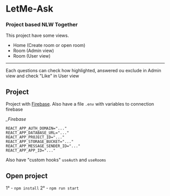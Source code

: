 # LetMe-Ask
### Project based NLW Together

This project have some views.
* Home (Create room or open room)
* Room (Admin view)
* Room (User view)

--------------------------------

Each questions can check how highlighted, answered ou exclude in Admin view and check "Like" in User view

## Project

Project with [Firebase](https://firebase.google.com/?hl=pt).
Also have a file `.env` with variables to connection firebase

*_Firebase*
```REACT_APP_API_KEY="..."
REACT_APP_AUTH_DOMAIN="..."
REACT_APP_DATABASE_URL="..."
REACT_APP_PROJECT_ID="..."
REACT_APP_STORAGE_BUCKET="..."
REACT_APP_MESSAGE_SENDER_ID="..."
REACT_APP_APP_ID="..."
```

Also have "custom hooks" `useAuth` and `useRooms`
## Open project

1° - `npm install`
2° - `npm run start`